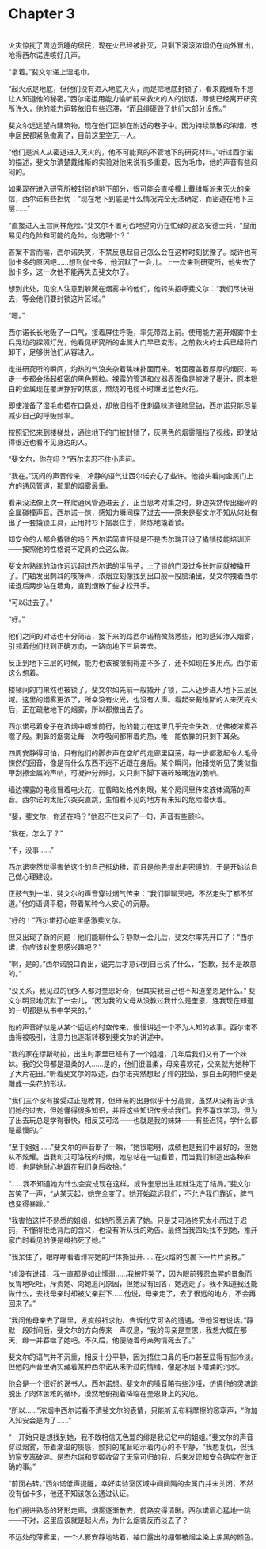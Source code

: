 # Chapter 3

<br>
火灾惊扰了周边沉睡的居民，现在火已经被扑灭，只剩下滚滚浓烟仍在向外冒出，呛得西尔诺连咳好几声。

“拿着。”斐文尔递上湿毛巾。

“起火点是地底，但他们没有进入地底灭火，而是把地底封锁了，看来戴维斯不想让人知道他的秘密。”西尔诺运用能力偷听前来救火的人的谈话，即使已经离开研究所许久，他的能力运转依旧有些迟滞，“而且绯砸毁了他们大部分设施。”

斐文尔远远望向建筑物，现在他们正躲在附近的巷子中。因为持续飘散的浓烟，巷中居民都紧急撤离了，目前这里空无一人。

“他们是派人从密道进入灭火的，他不可能真的不管地下的研究材料。”听过西尔诺的描述，斐文尔清楚戴维斯的实验对他来说有多重要。因为毛巾，他的声音有些闷闷的。

如果现在进入研究所被封锁的地下部分，很可能会直接撞上戴维斯派来灭火的亲信，西尔诺有些担忧：“现在地下到底是什么情况完全无法确定，而密道在地下三层……”

“直接进入王宫同样危险。”斐文尔不置可否地望向仍在忙碌的波洛安德士兵，“显而易见的危险和可能的危险，你选哪个？”

答案不言而喻，西尔诺失笑，不禁反思起自己怎么会在这种时刻犹豫了。或许也有伽卡多的原因吧……想到伽卡多，他沉默了一会儿。上一次来到研究所，他失去了伽卡多，这一次他不能再失去斐文尔了。

想到此处，见没人注意到躲藏在烟雾中的他们，他转头招呼斐文尔：“我们尽快进去，等会他们要封锁这片区域。”

“嗯。”

西尔诺长长地吸了一口气，接着屏住呼吸，率先带路上前。使用能力避开烟雾中士兵晃动的探照灯光，他看见研究所的金属大门早已变形。之前救火的士兵已经将门卸下，足够供他们从容进入。

走进研究所的瞬间，灼热的气浪夹杂着焦味扑面而来。地面覆盖着厚厚的烟灰，每走一步都会扬起细密的黑色颗粒。裸露的管道和仪器表面像是被泼了墨汁，原本银白的金属现在覆满狰狞的焦痕，燃烧的电缆不时爆出蓝色火花。

即使准备了湿毛巾捂在口鼻处，却依旧挡不住刺鼻味道往肺里钻，西尔诺只能尽量减少自己的呼吸频率。

按照记忆来到楼梯处，通往地下的门被封锁了，灰黑色的烟雾阻挡了视线，即使站得很近也看不见身边的人。

“斐文尔，你在吗？”西尔诺忍不住小声问。

“我在。”沉闷的声音传来，冷静的语气让西尔诺安心了些许。他抬头看向金属门上方的通风管道，那里的烟雾最重。

看来没法像上次一样爬通风管道进去了，正当思考对策之时，身边突然传出细碎的金属碰撞声音。西尔诺一惊，感知力瞬间探了过去——原来是斐文尔不知从何处掏出了一套撬锁工具，正用衬衫下摆裹住手，熟练地撬着锁。

知安会的人都会撬锁的吗？西尔诺简直怀疑是不是杰尔瑞开设了撬锁技能培训班——按照他的性格说不定真的会这么做。

斐文尔熟练的动作远远超过西尔诺的半吊子，上了锁的门没过多长时间就被撬开了。门轴发出刺耳的吱呀声，浓烟立刻像找到出口般一股脑涌出，斐文尔拽着西尔诺退后两步站在墙角，直到烟散了些才松开手。

“可以进去了。”

“好。”

他们之间的对话也十分简洁，接下来的路西尔诺稍微熟悉些，他的感知渗入烟雾，引领着他们找到正确方向，一路向地下三层奔去。

反正到地下三层的时候，能力也该被限制得差不多了，还不如现在多用点。西尔诺这么想着。

楼梯间的门果然也被锁了，斐文尔如先前一般撬开了锁，二人迈步进入地下三层区域。这里的烟雾更浓了，所幸没有火光，也没有人声。看起来戴维斯的人来灭完火后，正在疏散地下的烟雾，所以都撤出去了。

西尔诺弓着身子在浓烟中艰难前行，他的能力在这里几乎完全失效，仿佛被浓雾吞噬了般。刺鼻的烟雾让每一次呼吸间都带着灼热，唯一能依靠的只剩下耳朵。

四周安静得可怕，只有他们的脚步声在空旷的走廊里回荡，每一步都激起令人毛骨悚然的回音，像是有什么东西不远不近跟在身后。某个瞬间，他错觉听见了类似指甲刮擦金属的声响，可凝神分辨时，又只剩下脚下碾碎玻璃渣的脆响。

墙边裸露的电缆冒着电火花，在昏暗处格外刺眼，某个房间里传来液体滴落的声音。西尔诺的太阳穴突突直跳，生怕看不见的地方有未知的危险潜伏着。

“斐，斐文尔，你还在吗？”他忍不住又问了一句，声音有些颤抖。

“我在，怎么了？”

“不，没事……”

西尔诺突然觉得害怕这个的自己挺幼稚，而且是他先提出走密道的，于是开始给自己做心理建设。

正鼓气到一半，斐文尔的声音穿过烟气传来：“我们聊聊天吧，不然走失了都不知道。”他的语调平稳，带着某种令人安心的沉静。

“好的！”西尔诺打心底里感激斐文尔。

但又出现了新的问题：他们能聊什么？静默一会儿后，斐文尔率先开口了：“西尔诺，你应该对奎恩感兴趣吧？”

“啊，是的。”西尔诺脱口而出，说完后才意识到自己说了什么，“抱歉，我不是故意的。”

“没关系，我见过的很多人都对奎恩好奇，但其实我自己也不知道奎恩是什么。”	斐文尔明显地沉默了一会儿，“因为我的父母从没教过我什么是奎恩，连我现在知道的一切都是从书中学来的。”

他的声音好似是从某个遥远的时空传来，慢慢讲述一个不为人知的故事。西尔诺不由得被吸引，注意力也逐渐转移到斐文尔的讲述中。

“我的家在缪斯勒拉，出生时家里已经有了一个姐姐，几年后我们又有了一个妹妹。我的父母都是温柔的人……是的，他们很温柔，母亲喜欢花，父亲就为她种下了大片花田。”听着斐文尔的叙述，西尔诺突然想起了绯的挂坠，那白玉的物件便是雕成一朵花的形状。

“我们三个没有接受过正规教育，但母亲的出身似乎十分高贵。虽然从没有告诉我们她的过去，但她懂得很多知识，并将这些知识传授给我们。我不喜欢学习，但为了出去玩总是学得很快，相反艾可洛——也就是我的妹妹——有些迟钝，学什么都是最慢的。”

“至于姐姐……”斐文尔的声音断了一瞬，“她很聪明，成绩也是我们中最好的，但她从不炫耀。当我和艾可洛玩的时候，她总站在一边看着，而当我们制造出各种麻烦，也是她耐心地跟在我们身后收拾。”

“……我不知道她为什么会变成现在这样，或许奎恩出生起就注定了结局。”斐文尔苦笑了一声，“从某天起，她完全变了。她开始疏远我们，不允许我们靠近，脾气也变得暴躁。”

“我害怕这样不熟悉的姐姐，如她所愿远离了她。只是艾可洛终究太小而过于迟钝，不懂得拒绝背后的含义，也没有听从我的劝告。最终当我四处找不到她，推开家门时看见的便是绯掐死了她。”

“我呆住了，眼睁睁看着绯将她的尸体撕扯开……在火焰的包裹下一片片消散。”

“绯没有说错，我一直都是如此懦弱……我被吓哭了，因为眼前残忍血腥的景象而反胃地呕吐，斥责她、向她追问原因，但她没有回答，她逃走了。我不知道我还能做什么，去找母亲时却被父亲拦下……他说，母亲走了，去了很远的地方，不会再回来了。”

“我问他母亲去了哪里，发疯般祈求他、告诉他艾可洛的遭遇，但他没有说话。”静默一段时间后，斐文尔的方向传来一声叹息，“我的母亲是奎恩，我想大概在那一天，绯一并吞噬了她吧。不久后，他便随着母亲殉情死去了。”

斐文尔的语气并不沉重，相反十分平静，因为捂住口鼻的毛巾甚至显得有些冷淡。但他的声音里确实藏着某种西尔诺从未听过的情绪，像是冰层下暗涌的河水。

他会是一个很好的说书人，西尔诺想。斐文尔的嗓音略有些沙哑，仿佛他的灵魂跳脱出了肉体苦难的循环，漠然地俯视着降临在奎恩身上的灾厄。

“所以……”浓烟中西尔诺看不清斐文尔的表情，只能听见布料摩擦的窸窣声，“你加入知安会是为了……”

“一开始只是想找到她，我不敢相信无色盟的绯是我记忆中的姐姐。”斐文尔的声音穿过烟雾，带着潮湿的质感，颤抖的尾音昭示着内心的不平静，“我想复仇，但我的家支离破碎。是杰尔瑞和罗姬收留了无家可归的我，后来发现知安会确实在做正确的事。”

“前面右转。”西尔诺低声提醒，幸好实验室区域中间间隔的金属门并未关闭，不然没有伽卡多，他还不知该怎么通过认证。

他们拐进熟悉的环形走廊，烟雾逐渐散去，前路变得清晰。西尔诺眉心猛地一跳——不对，这里应该就是起火点，为什么烟雾反而淡去了？

不远处的薄雾里，一个人影安静地站着，袖口露出的绷带被烟尘染上焦黑的颜色。
